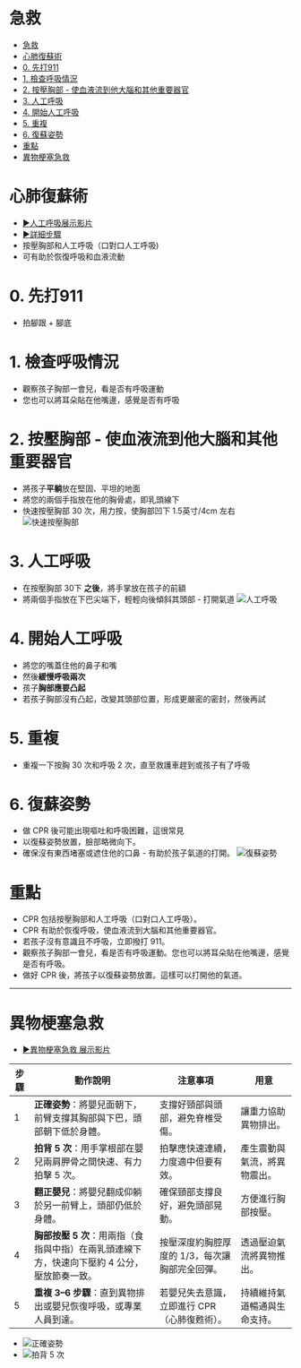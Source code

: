 # 急救
- [急救](#急救)
- [心肺復蘇術](#心肺復蘇術)
- [0. 先打911](#0-先打911)
- [1. 檢查呼吸情況](#1-檢查呼吸情況)
- [2. 按壓胸部 - 使血液流到他大腦和其他重要器官](#2-按壓胸部---使血液流到他大腦和其他重要器官)
- [3. 人工呼吸](#3-人工呼吸)
- [4. 開始人工呼吸](#4-開始人工呼吸)
- [5. 重複](#5-重複)
- [6. 復蘇姿勢](#6-復蘇姿勢)
- [重點](#重點)
- [異物梗塞急救](#異物梗塞急救)


# 心肺復蘇術
- [▶️人工呼吸展示影片](https://www.youtube.com/watch?v=n65HW1iJUuY)
- [▶詳細步驟](https://www.aboutkidshealth.ca/healthaz/na/cpr-in-a-baby-0-to-12-months-first-aid/?language=zh-Hant)
- 按壓胸部和人工呼吸（口對口人工呼吸)
- 可有助於恢復呼吸和血液流動

# 0. 先打911 
- 拍腳跟 + 腳底

# 1. 檢查呼吸情況
- 觀察孩子胸部一會兒，看是否有呼吸運動
- 您也可以將耳朵貼在他嘴邊，感覺是否有呼吸

# 2. 按壓胸部 - 使血液流到他大腦和其他重要器官
- 將孩子**平躺**放在堅固、平坦的地面
- 將您的兩個手指放在他的胸骨處，即乳頭線下
- 快速按壓胸部 30 次，用力按，使胸部凹下 1.5英寸/4cm 左右
![快速按壓胸部](/img/cpr-1.jpg)

# 3. 人工呼吸
- 在按壓胸部 30下 **之後**，將手掌放在孩子的前額
- 將兩個手指放在下巴尖端下，輕輕向後傾斜其頭部 - 打開氣道
![人工呼吸](/img/cpr-2.jpg)

# 4. 開始人工呼吸
- 將您的嘴蓋住他的鼻子和嘴
- 然後**緩慢呼吸兩次**
- 孩子**胸部應要凸起**
- 若孩子胸部沒有凸起，改變其頭部位置，形成更嚴密的密封，然後再試

# 5. 重複
- 重複一下按胸 30 次和呼吸 2 次，直至救護車趕到或孩子有了呼吸

# 6. 復蘇姿勢
- 做 CPR 後可能出現嘔吐和呼吸困難，這很常見
- 以復蘇姿勢放置，臉部略微向下。
- 確保沒有東西堵塞或遮住他的口鼻 - 有助於孩子氣道的打開。
![復蘇姿勢](/img/cpr-3.jpg)


# 重點
- CPR 包括按壓胸部和人工呼吸（口對口人工呼吸）。
- CPR 有助於恢復呼吸，使血液流到大腦和其他重要器官。
- 若孩子沒有意識且不呼吸，立即撥打 911。
- 觀察孩子胸部一會兒，看是否有呼吸運動。您也可以將耳朵貼在他嘴邊，感覺是否有呼吸。
- 做好 CPR 後，將孩子以復蘇姿勢放置。這樣可以打開他的氣道。


---
# 異物梗塞急救
- [▶️異物梗塞急救 展示影片](https://www.youtube.com/watch?v=Xpemid6Mla8)

| 步驟 | 動作說明                                                | 注意事項                             | 用意             |
| -- | --------------------------------------------------- | -------------------------------- | -------------- |
| 1  | **正確姿勢**：將嬰兒面朝下，前臂支撐其胸部與下巴，頭部朝下低於身體。                | 支撐好頸部與頭部，避免脊椎受傷。                 | 讓重力協助異物排出。     |
| 2  | **拍背 5 次**：用手掌根部在嬰兒兩肩胛骨之間快速、有力拍擊 5 次。               | 拍擊應快速連續，力度適中但要有效。                | 產生震動與氣流，將異物震出。 |
| 3  | **翻正嬰兒**：將嬰兒翻成仰躺於另一前臂上，頭部仍低於身體。                     | 確保頸部支撐良好，避免頭部晃動。                 | 方便進行胸部按壓。      |
| 4  | **胸部按壓 5 次**：用兩指（食指與中指）在兩乳頭連線下方，快速向下壓約 4 公分，壓放節奏一致。 | 按壓深度約胸腔厚度的 1/3，每次讓胸部完全回彈。        | 透過壓迫氣流將異物推出。   |
| 5  | **重複 3–6 步驟**：直到異物排出或嬰兒恢復呼吸，或專業人員到達。                | 若嬰兒失去意識，立即進行 CPR（心肺復甦術）。         | 持續維持氣道暢通與生命支持。 |

- ![正確姿勢](/img/emergency-1.jpg)
- ![拍背 5 次](/img/emergency-2.jpg)
